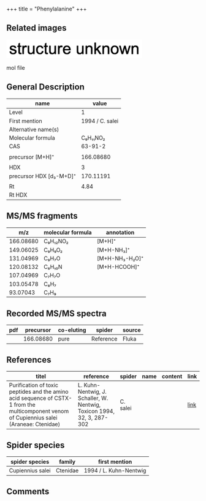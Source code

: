 +++
title = "Phenylalanine"
+++

## Related images

![](/img/2.png)

mol file

## General Description

| name                    | value           |
|-------------------------|-----------------|
| Level                   | 1               |
| First mention           | 1994 / C. salei |
| Alternative name(s)     |                 |
| Molecular formula       | C₉H₁₁NO₂        |
| CAS                     | 63-91-2         |
|                         |                 |
| precursor [M+H]⁺        | 166.08680       |
|                         |                 |
| HDX                     | 3               |
| precursor HDX [d₃-M+D]⁺ | 170.11191       |
|                         |                 |
| Rt                      | 4.84            |
| Rt HDX                  |                 |



## MS/MS fragments

| m/z       | molecular formula | annotation     |
|-----------|-------------------|----------------|
| 166.08680 | C₉H₁₂NO₂          | [M+H]⁺         |
| 149.06025 | C₉H₉O₂            | [M+H-NH₃]⁺     |
| 131.04969 | C₉H₇O             | [M+H-NH₃-H₂O]⁺ |
| 120.08132 | C₈H₁₀N            | [M+H-HCOOH]⁺   |
| 107.04969 | C₇H₇O             |                |
| 103.05478 | C₈H₇              |                |
| 93.07043  | C₇H₉              |                |

## Recorded MS/MS spectra

| pdf | precursor | co-eluting | spider    | source |
|-----|-----------|------------|-----------|--------|
|     | 166.08680 | pure       | Reference | Fluka  |


## References

| titel                                                                                                                                      | reference                                                                        | spider        | name | content              | link                                                         |
|--------------------------------------------------------------------------------------------------------------------------------------------|----------------------------------------------------------------------------------|---------------|------|----------------------|--------------------------------------------------------------|
| Purification of toxic peptides and the amino acid sequence of CSTX-1 from the multicomponent venom of Cupiennius salei (Araneae: Ctenidae) | L. Kuhn-Nentwig, J. Schaller, W. Nentwig, Toxicon 1994, 32, 3, 287-302           | C. salei      |      |                      | [link](https://doi.org/10.1016/0041-0101(94)90082-5)                 |

## Spider species

| spider species    | family    | first mention              |
|-------------------|-----------|----------------------------|
| Cupiennius salei  | Ctenidae  | 1994 / L. Kuhn-Nentwig     |

## Comments